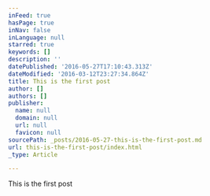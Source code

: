 ```yaml
---
inFeed: true
hasPage: true
inNav: false
inLanguage: null
starred: true
keywords: []
description: ''
datePublished: '2016-05-27T17:10:43.313Z'
dateModified: '2016-03-12T23:27:34.864Z'
title: This is the first post
author: []
authors: []
publisher:
  name: null
  domain: null
  url: null
  favicon: null
sourcePath: _posts/2016-05-27-this-is-the-first-post.md
url: this-is-the-first-post/index.html
_type: Article

---
```

This is the first post